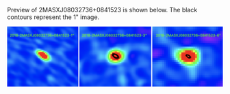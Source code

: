 
Preview of 2MASXJ08032736+0841523 is shown below. The black contours represent the 1" image. 

![2MASXJ08032736+0841523](2MASXJ08032736+0841523.png "2MASXJ08032736+0841523-2018")
